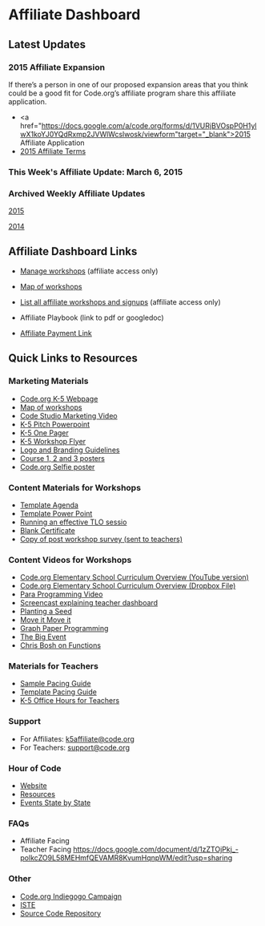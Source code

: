 # Affiliate Dashboard

## Latest Updates
### 2015 Affiliate Expansion

If there’s a person in one of our proposed expansion areas that you think could be a good fit for Code.org’s affiliate program share this affiliate application.  

* <a href="https://docs.google.com/a/code.org/forms/d/1VURjBVOspP0H1ylwX1koYJ0YQdRxmp2JVWlWcslwosk/viewform"target="_blank">2015 Affiliate Application</a>
* <a href="https://docs.google.com/document/d/1Aylbn_ZNROiEUJzRVz8JsqEkEwDXElxMLrgw9fVm55U/pub" target="_blank"> 2015 Affiliate Terms</a>

### This Week's Affiliate Update: March 6, 2015

### Archived Weekly Affiliate Updates
[2015](https://drive.google.com/a/code.org/folderview?id=0B2qcVeGxJS_lfm5zOFgyZ0tzd3lOVDVOdUdlS3Y5d0xmYjNzSFFUeXZLNkY4bm93aE8tWU0&usp=sharing)

[2014](https://drive.google.com/a/code.org/folderview?id=0BxyTbG_YHa8EfjJaeHZBblFmVUFsUUpoYXN1RTR0QkhYX3J5U1A4bDVFVG9ic3g5YXZ5QWs&usp=sharing)

## Affiliate Dashboard Links
* [Manage workshops](http://code.org/manage-professional-development-workshops) (affiliate access only)
* [Map of workshops](http://code.org/professional-development-workshops)
* [List all affiliate workshops and signups](http://code.org/manage-professional-development-workshops/workshop-signups) (affiliate access only)
* Affiliate Playbook (link to pdf or googledoc)

* [Affiliate Payment Link](http://code.org/educate/affiliate-payment-info)

## Quick Links to Resources
### Marketing Materials
* [Code.org K-5 Webpage](http://code.org/k5)
* [Map of workshops](http://code.org/professional-development-workshops)
* [Code Studio Marketing Video](https://www.youtube.com/watch?v=rNIM1fzJ8u0)
* [K-5 Pitch Powerpoint](https://drive.google.com/open?id=1kaz8bT194LhWBy82gKxV0ao9nb_a2u6L-_SvWF9UIvM&authuser=0)
* [K-5 One Pager](https://drive.google.com/open?id=0B2qcVeGxJS_lUFQ2WG4ybG5fdnM&authuser=0)
* [K-5 Workshop Flyer](https://drive.google.com/open?id=0B2qcVeGxJS_lSWhpS0JkVUUwYWs&authuser=0)
* [Logo and Branding Guidelines](https://drive.google.com/a/code.org/?tab=mo#folders/0B2qcVeGxJS_laHNQRUlYT29SVVU)
* [Course 1, 2 and 3 posters](https://drive.google.com/file/d/0B2qcVeGxJS_lcG5vd3FqV1dNOEE/view?usp=sharing)
* [Code.org Selfie poster](https://drive.google.com/file/d/0B2qcVeGxJS_lRGY0Wm95dVFSekE/view?usp=sharing)

### Content Materials for Workshops
* [Template Agenda ](https://docs.google.com/a/code.org/document/d/14wzk4jVVtScWI7SfHn8IGsVxsp9BHWrxGZKCmOmKQLI/edit)
* [Template Power Point](https://drive.google.com/a/code.org/file/d/0BxT28mV11aiAbW9YY2Q4cUVqTXM/view?usp=sharing)
* [Running an effective TLO sessio](https://drive.google.com/a/code.org/file/d/0BxT28mV11aiAOGlHNHl2YnlZZ0E/view?usp=sharing)
* [Blank Certificate](https://drive.google.com/a/code.org/file/d/0BxT28mV11aiAOGlHNHl2YnlZZ0E/view?usp=sharing)
* [Copy of post workshop survey (sent to teachers)](https://docs.google.com/a/code.org/document/d/1lgRwVHpi6AattQ6K-05lC2yDrcRzUnLzJUS1Z6-Cgs8/pub)

### Content Videos for Workshops
* [Code.org Elementary School Curriculum Overview (YouTube version)](https://www.youtube.com/watch?v=0OJlxaOIQMA&feature=youtu.be)
* [Code.org Elementary School Curriculum Overview (Dropbox File)](https://www.youtube.com/watch?v=0OJlxaOIQMA&feature=youtu.be)
* [Para Programming Video](https://www.youtube.com/watch?v=vgkahOzFH2Q)
* [Screencast explaining teacher dashboard](http://code.org/dashboard-update)
* [Planting a Seed](https://www.youtube.com/watch?v=FHsuEh1kJ18)
* [Move it Move it](https://www.youtube.com/watch?v=VGi2bnRFqzM)
* [Graph Paper Programming](https://www.youtube.com/watch?v=Y_paSrH2ffw)
* [The Big Event](https://www.youtube.com/watch?v=u0WV9shCoak)
* [Chris Bosh on Functions](https://www.youtube.com/watch?v=0eo0ESEX9DE)

### Materials for Teachers
* [Sample Pacing Guide](https://drive.google.com/a/code.org/file/d/0BxT28mV11aiAQzFXcEdQODRlMTQ/view?usp=sharing)
* [Template Pacing Guide](https://drive.google.com/a/code.org/file/d/0BxT28mV11aiAbnpoRWtIeVNGTUU/view?usp=sharing)
* [K-5 Office Hours for Teachers](http://code.org/educate/k5/k5officehours)

### Support
* For Affiliates: k5affiliate@code.org
* For Teachers: support@code.org

### Hour of Code
* [Website](http://hourofcode.com/us)
* [Resources](http://hourofcode.com/us/resources)
* [Events State by State](http://hourofcode.com/us/events/all)

### FAQs
* Affiliate Facing
* Teacher Facing
https://docs.google.com/document/d/1zZTOjPkj_-polkcZO9L58MEHmfQEVAMR8KvumHqnpWM/edit?usp=sharing 

### Other
* [Code.org Indiegogo Campaign](https://www.indiegogo.com/projects/an-hour-of-code-for-every-student/x/8778918) 
* [ISTE](http://www.iste.org/explore)
* [Source Code Repository](https://github.com/code-dot-org/)


